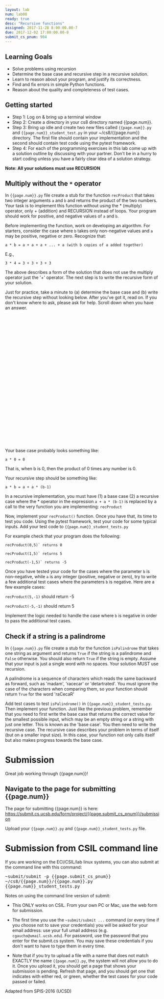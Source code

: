 ```yaml
---
layout: lab
num: lab08
ready: true
desc: "Recursive functions"
assigned: 2017-11-28 8:00:00.00-7
due: 2017-12-02 17:00:00.00-8
submit_cs_pnum: 904
---
```


## Learning Goals
* Solve problems using recursion
* Determine the base case and recursive step in a recursive solution.
* Learn to reason about your program, and justify its correctness.
* Find and fix errors in simple Python functions.
* Reason about the quality and completeness of test cases.

## Getting started

* Step 1: Log on & bring up a terminal window
* Step 2: Create a directory in your cs8 directory named {{page.num}}.
* Step 3: Bring up idle and create two new files called `{{page.num}}.py` and `{{page.num}}_student_test.py` in your ~/cs8/{{page.num}} directory. The first file should contain your implementation and the second should contain test code using the pytest framework.
* Step 4: For each of the programming exercises in this lab come up with a solution outline by discussing with your partner. Don't be in a hurry to start coding unless you have a fairly clear idea of a solution strategy.

**Note: All your solutions must use RECURSION**

## Multiply without the `*` operator

In `{{page.num}}.py` file create a stub for the function `recProduct` that takes two integer arguments `a` and `b` and returns the product of the two numbers. Your task is to implement this function without using the * (multiply) operator, only + (addition) and RECURSION instead of loops. Your program should work for positive, and negative values of `a` and `b`.

Before implementing the function, work on developing an algorithm.
For starters, consider the case where `b` takes only non-negative values and `a` may be positive, negative or zero. Recognize that:

```
a * b = a + a + a + ... + a (with b copies of a added together)
```

E.g.,

```
3 * 4 = 3 + 3 + 3 + 3
```

The above describes a form of the solution that does not use the multiply operator just the '+' operator. The next step is to write the recursive form of your solution.

Just for practice, take a minute to (a) determine the base case and (b) write the recursive step without looking below.  After you've got it, read on. If you don't know where to ask, please ask for help. Scroll down when you have an answer.


<div style="margin-bottom:32em">
</div>


Your base case probably looks something like:

```
a * 0 = 0
```
That is, when b is 0, then the product of 0 times any number is 0.

Your recursive step should be something like:

```
a * b = a + a * (b-1)
```

In a recursive implementation, you must have (1) a base case (2) a recursive case where the * operator in the expression `a + a * (b-1)`
is replaced by a call to the very function you are implementing: `recProduct`

Now, implement your `recProduct()` function. Once you have that, its time to test you code. Using the pytest framework, test your code for some typical inputs. Add your test code to `{{page.num}}_student_tests.py`

For example check that your program does the following:

```
recProduct(0,5)` returns 0

recProduct(1,5)` returns 5

recProduct(-1,5)` returns -5
```

Once you have tested your code for the cases where the parameter `b` is non-negative, while `a` is any integer (positive, negative or zero), try to write a few additional test cases where the parameters `b` is negative. Here are a few example cases:

`recProduct(5,-1)` should return -5

`recProduct(-5,-1)` should return 5

Implement the logic needed to handle the case where `b` is negative in order to pass the additional test cases.

## Check if a string is a palindrome  
In `{{page.num}}.py` file create a stub for the function `isPalindrome` that takes one string as argument and returns `True` if the string is a palindrome and `False` otherwise. You should also return `True` if the string is empty. Assume that your input is just a single word with no spaces. Your solution MUST use recursion.

A palindrome is a sequence of characters which reads the same backward as forward, such as 'madam', 'racecar' or 'detartrated'.  You must ignore the case of the characters when comparing them, so your function should return `True` for the word 'raCecaR'

Add test cases to test `isPalindrome()` in `{{page.num}}_student_tests.py`. Then implement your function.  Just like the previous problem, remember that you need to first write the base case that returns the correct value for the smallest possible input, which may be an empty string or a string with just one letter. This is known as the 'base case'. You then need to write the recursive case. The recursive case describes your problem in terms of itself (but on a smaller input size). In this case, your function not only calls itself but also makes progress towards the base case.



# Submission

Great job working through {{page.num}}!

## Navigate to the page for submitting {{page.num}}

The page for submitting {{page.num}} is here: <https://submit.cs.ucsb.edu/form/project/{{page.submit_cs_pnum}}/submission>

Upload your `{{page.num}}.py` and `{{page.num}}_student_tests.py` file.

# Submission from CSIL command line

If you are working on the ECI/CSIL/lab linux systems, you can also submit at the command line with this command:

<tt>~submit/submit -p {{page.submit_cs_pnum}} ~/cs8/{{page.num}}/{{page.num}}.py {{page.num}}_student_tests.py</tt>

Notes on using the command line version of submit:

* This ONLY works on CSIL.  From your own PC or Mac, use the web form for submission.

* The first time you use the `~submit/submit ...` command (or every time if you choose not to save your credentials) you will be asked for your email address: use your full umail address (e.g. `cgaucho@umail.ucsb.edu`).  For password, use the password that you enter for the submit.cs system.    You may save these credentials if you don't want to have to type them in every time.

* Note that if you try to upload a file with a name that does not match EXACTLY the name `{{page.num}}.py`, the system will not allow you to do it.   Once you upload it, you should get a page that shows your submission is pending.  Refresh that page, and you should get one that indicates with either red, or green, whether the test cases for your code passed or failed.





Adapted from SPIS-2016 (UCSD)
